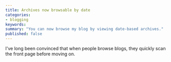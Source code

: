 ```yaml
---
title: Archives now browsable by date
categories:
- blogging
keywords: 
summary: "You can now browse my blog by viewing date-based archives."
published: false
---
```


I've long been convinced that when people browse blogs, they quickly scan the front page before moving on.


